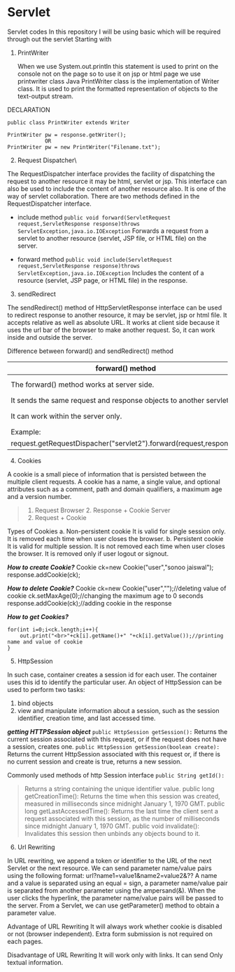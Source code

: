 # Servlet
Servlet codes
In this repository I will be using basic which will be required through out the servlet
Starting with
1. PrintWriter

	When we use System.out.println this statement is used to print on the console not on the page so to use it on jsp or html page we use printwriter class
Java PrintWriter class is the implementation of Writer class. It is used to print the formatted representation of objects to the text-output stream.

DECLARATION
```
public class PrintWriter extends Writer

PrintWriter pw = response.getWriter();
			OR
PrintWriter pw = new PrintWriter("Filename.txt");
```


2. Request Dispatcher\
 
The RequestDispatcher interface provides the facility of dispatching the request to another resource it may be html, servlet or jsp. 
This interface can also be used to include the content of another resource also. 
It is one of the way of servlet collaboration.
There are two methods defined in the RequestDispatcher interface.

* include method
`public void forward(ServletRequest request,ServletResponse response)throws ServletException,java.io.IOException`
	Forwards a request from a servlet to another resource (servlet, JSP file, or HTML file) on the server.

* forward method
`public void include(ServletRequest request,ServletResponse response)throws ServletException,java.io.IOException`
	Includes the content of a resource (servlet, JSP page, or HTML file) in the response.


3. sendRedirect

The sendRedirect() method of HttpServletResponse interface can be used to redirect response to another resource,
it may be servlet, jsp or html file.
It accepts relative as well as absolute URL.
It works at client side because it uses the url bar of the browser to make another request.
So, it can work inside and outside the server.

Difference between forward() and sendRedirect() method

forward() method|sendRedirect() method
----------------|---------------------
The forward() method works at server side.|The sendRedirect() method works at client side.
It sends the same request and response objects to another servlet.|always sends a new request.
It can work within the server only.|It can be used within and outside the server.
Example:|Example: 
request.getRequestDispacher("servlet2").forward(request,response);|response.sendRedirect("servlet2");


4. Cookies

A cookie is a small piece of information that is persisted between the multiple client requests.
A cookie has a name, a single value, and optional attributes such as a comment, path and domain qualifiers, a maximum age and a version number.
>	 1. Request
>Browser 2. Response + Cookie   Server
>	 3. Request + Cookie
 
Types of Cookies
    a. Non-persistent cookie
	It is valid for single session only.
	It is removed each time when user closes the browser.
    b. Persistent cookie
 	It is valid for multiple session.
 	It is not removed each time when user closes the browser.
 	It is removed only if user logout or signout.
 
***How to create Cookie?***
Cookie ck=new Cookie("user","sonoo jaiswal");
response.addCookie(ck);

***How to delete Cookie?***
Cookie ck=new Cookie("user","");//deleting value of cookie
ck.setMaxAge(0);//changing the maximum age to 0 seconds
response.addCookie(ck);//adding cookie in the response  
 
***How to get Cookies?***
```Cookie ck[]=request.getCookies();  
for(int i=0;i<ck.length;i++){  
	out.print("<br>"+ck[i].getName()+" "+ck[i].getValue());//printing name and value of cookie  
}
```

5. HttpSession

In such case, container creates a session id for each user.
The container uses this id to identify the particular user.
An object of HttpSession can be used to perform two tasks:
1. bind objects
2. view and manipulate information about a session, such as the session identifier, creation time, and last accessed time. 

***getting HTTPSession object***
```public HttpSession getSession():```
	Returns the current session associated with this request, or if the request does not have a session, creates one.
```public HttpSession getSession(boolean create):```
	Returns the current HttpSession associated with this request or, if there is no current session and create is true,
 	returns a new session.

Commonly used methods of http Session interface
```public String getId():```
>	Returns a string containing the unique identifier value.
public long getCreationTime():
	Returns the time when this session was created, measured in milliseconds since midnight January 1, 1970 GMT.
public long getLastAccessedTime():
	Returns the last time the client sent a request associated with this session,
	as the number of milliseconds since midnight January 1, 1970 GMT.
public void invalidate():
	Invalidates this session then unbinds any objects bound to it.
    
    
6. Url Rewriting

In URL rewriting, we append a token or identifier to the URL of the next Servlet or the next resource. 
We can send parameter name/value pairs using the following format:
url?name1=value1&name2=value2&??
A name and a value is separated using an equal = sign, 
a parameter name/value pair is separated from another parameter using the ampersand(&).
When the user clicks the hyperlink, the parameter name/value pairs will be passed to the server.
From a Servlet, we can use getParameter() method to obtain a parameter value.

Advantage of URL Rewriting
	It will always work whether cookie is disabled or not (browser independent).
	Extra form submission is not required on each pages.

Disadvantage of URL Rewriting
	It will work only with links.
	It can send Only textual information.
